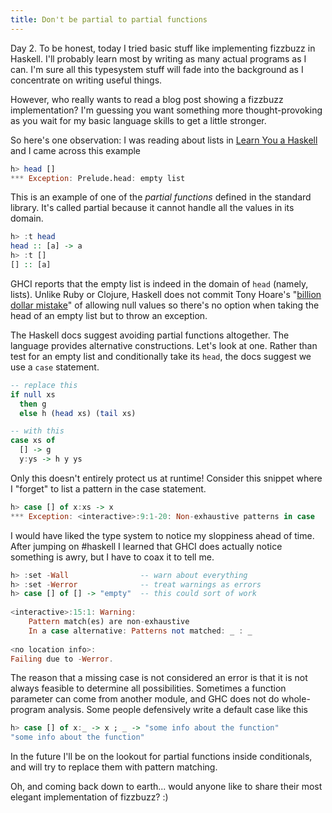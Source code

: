 ```yaml
---
title: Don't be partial to partial functions
---
```


Day 2. To be honest, today I tried basic stuff like implementing
fizzbuzz in Haskell. I'll probably learn most by writing as many
actual programs as I can. I'm sure all this typesystem stuff will
fade into the background as I concentrate on writing useful things.

However, who really wants to read a blog post showing a fizzbuzz
implementation? I'm guessing you want something more thought-provoking
as you wait for my basic language skills to get a little stronger.

So here's one observation: I was reading about lists in <u>Learn
You a Haskell</u> and I came across this example

```haskell
h> head []
*** Exception: Prelude.head: empty list
```

This is an example of one of the *partial functions* defined in the
standard library. It's called partial because it cannot handle all
the values in its domain.

```haskell
h> :t head
head :: [a] -> a
h> :t []
[] :: [a]
```

GHCI reports that the empty list is indeed in the domain of `head`
(namely, lists). Unlike Ruby or Clojure, Haskell does not commit
Tony Hoare's "[billion dollar
mistake](http://www.infoq.com/presentations/Null-References-The-Billion-Dollar-Mistake-Tony-Hoare)"
of allowing null values so there's no option when taking the head
of an empty list but to throw an exception.

The Haskell docs suggest avoiding partial functions altogether. The
language provides alternative constructions. Let's look at one.
Rather than test for an empty list and conditionally take its `head`,
the docs suggest we use a `case` statement.

```haskell
-- replace this
if null xs
  then g
  else h (head xs) (tail xs)

-- with this
case xs of
  [] -> g
  y:ys -> h y ys
```

Only this doesn't entirely protect us at runtime! Consider this
snippet where I "forget" to list a pattern in the case statement.

```haskell
h> case [] of x:xs -> x
*** Exception: <interactive>:9:1-20: Non-exhaustive patterns in case
```

I would have liked the type system to notice my sloppiness ahead
of time. After jumping on #haskell I learned that GHCI does actually
notice something is awry, but I have to coax it to tell me.

```haskell
h> :set -Wall                -- warn about everything
h> :set -Werror              -- treat warnings as errors
h> case [] of [] -> "empty"  -- this could sort of work
 
<interactive>:15:1: Warning:
    Pattern match(es) are non-exhaustive
    In a case alternative: Patterns not matched: _ : _
 
<no location info>:
Failing due to -Werror.
```

The reason that a missing case is not considered an error is that
it is not always feasible to determine all possibilities. Sometimes
a function parameter can come from another module, and GHC does not
do whole-program analysis. Some people defensively write a default
case like this

```haskell
h> case [] of x:_ -> x ; _ -> "some info about the function"
"some info about the function"
```

In the future I'll be on the lookout for partial functions inside
conditionals, and will try to replace them with pattern matching.

Oh, and coming back down to earth... would anyone like to share
their most elegant implementation of fizzbuzz? :)
